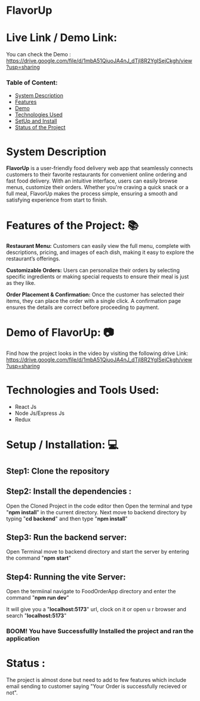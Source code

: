 # FlavorUp

# Live Link / Demo Link: 
You can check the Demo : https://drive.google.com/file/d/1mbA51QiuoJA4nJ_dTjI8R2YgISejCkgh/view?usp=sharing 

### Table of Content:
* [System Description](#section-1)
* [Features](#section-2)
* [Demo](#section-3)
* [Technologies Used](#section-4)
* [SetUp and Install](#section-5)
* [Status of the Project](#section-6)

# <a name="section-1"></a> System Description

**FlavorUp** is a user-friendly food delivery web app that seamlessly connects customers to their favorite restaurants for convenient online ordering and fast food delivery. With an intuitive interface, users can easily browse menus, customize their orders. Whether you're craving a quick snack or a full meal, FlavorUp makes the process simple, ensuring a smooth and satisfying experience from start to finish.

# <a name="section-2"></a> Features of the Project: 📚

**Restaurant Menu:** Customers can easily view the full menu, complete with descriptions, pricing, and images of each dish, making it easy to explore the restaurant’s offerings.

**Customizable Orders:** Users can personalize their orders by selecting specific ingredients or making special requests to ensure their meal is just as they like.

**Order Placement & Confirmation:** Once the customer has selected their items, they can place the order with a single click. A confirmation page ensures the details are correct before proceeding to payment.

# <a name="section-3"></a> Demo of FlavorUp: 📷
Find how the project looks in the video by visiting the following drive Link:
https://drive.google.com/file/d/1mbA51QiuoJA4nJ_dTjI8R2YgISejCkgh/view?usp=sharing 

# <a name="section-4"></a> Technologies and Tools Used: 
- React Js
- Node Js/Express Js
- Redux

# <a name="section-5"></a> Setup / Installation: 💻

## Step1: Clone the repository
  
## Step2: Install the dependencies :
  Open the Cloned Project in the code editor then Open the terminal and type "**npm install**" in the current directory.
  Next move to backend directory by typing "**cd backend**" and then type "**npm install**" 
  
## Step3: Run the backend server:
  Open Terminal move to backend directory and start the server by entering the command "**npm start**"
  
## Step4: Running the vite Server:
  Open the termiinal navigate to FoodOrderApp directory and enter the command "**npm run dev**"
  
  It will give you a "**localhost:5173**" url, clock on it or open u r browser and search "**localhost:5173**"
  
### BOOM! You have Successfullly Installed the project and ran the application

# <a name="section-1"></a> Status :
The project is almost done but need to add to few features which include email sending to customer saying "Your Order is successfully recieved or not". 
  
  
  
  






